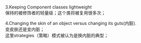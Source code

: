 

3.Keeping Component classes lightweight  
保持的被修饰者的轻量级；这个类将被复用很多次；  

4.Changing the skin of an object versus changing its guts(内脏).   
变皮肤还是变内脏；  
这里strategies（策略）模式被认为是换内脏的典型；  

